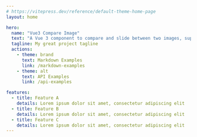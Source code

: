 ```yaml
---
# https://vitepress.dev/reference/default-theme-home-page
layout: home

hero:
  name: "Vue3 Compare Image"
  text: "A Vue 3 component to compare and slide between two images, supporting vertical and horizontal comparison modes."
  tagline: My great project tagline
  actions:
    - theme: brand
      text: Markdown Examples
      link: /markdown-examples
    - theme: alt
      text: API Examples
      link: /api-examples

features:
  - title: Feature A
    details: Lorem ipsum dolor sit amet, consectetur adipiscing elit
  - title: Feature B
    details: Lorem ipsum dolor sit amet, consectetur adipiscing elit
  - title: Feature C
    details: Lorem ipsum dolor sit amet, consectetur adipiscing elit
---
```


